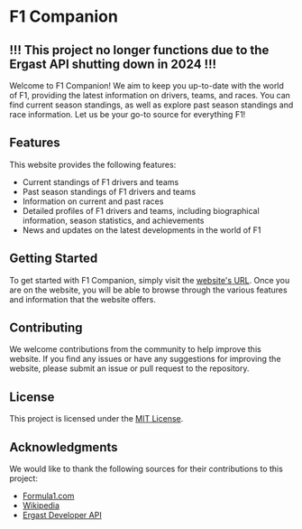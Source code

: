 # F1 Companion
## !!! This project no longer functions due to the Ergast API shutting down in 2024 !!!

Welcome to F1 Companion! We aim to keep you up-to-date with the world of F1, providing the latest information on drivers, teams, and races. You can find current season standings, as well as explore past season standings and race information. Let us be your go-to source for everything F1!

## Features

This website provides the following features:

- Current standings of F1 drivers and teams
- Past season standings of F1 drivers and teams
- Information on current and past races
- Detailed profiles of F1 drivers and teams, including biographical information, season statistics, and achievements
- News and updates on the latest developments in the world of F1

## Getting Started

To get started with F1 Companion, simply visit the [website's URL](https://f1companion.com). Once you are on the website, you will be able to browse through the various features and information that the website offers.

## Contributing

We welcome contributions from the community to help improve this website. If you find any issues or have any suggestions for improving the website, please submit an issue or pull request to the repository.

## License

This project is licensed under the [MIT License](LICENSE).

## Acknowledgments

We would like to thank the following sources for their contributions to this project:

- [Formula1.com](https://www.formula1.com/)
- [Wikipedia](https://www.wikipedia.org/)
- [Ergast Developer API](https://ergast.com/mrd/)
